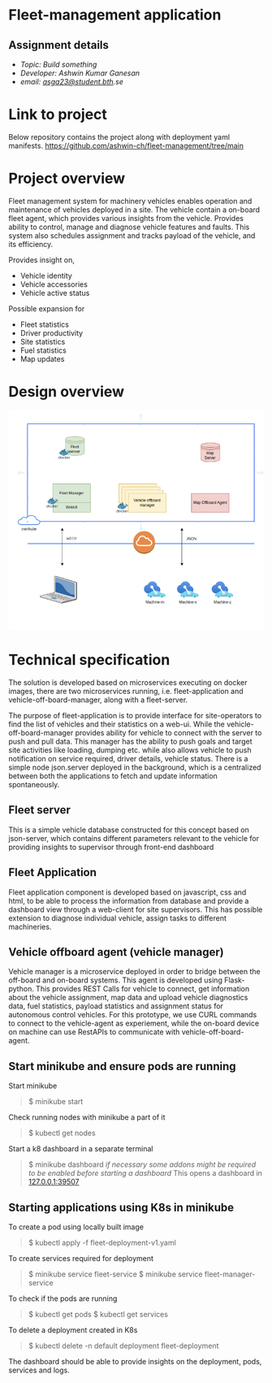 # Fleet-management application

## Assignment details
* *Topic: Build something*
* *Developer: Ashwin Kumar Ganesan*
* _email: asga23@student.bth.se_

# Link to project
Below repository contains the project along with deployment yaml manifests.
https://github.com/ashwin-ch/fleet-management/tree/main

# Project overview
Fleet management system for machinery vehicles enables operation and maintenance of vehicles deployed in a site.
The vehicle contain a on-board fleet agent, which provides various insights from the vehicle. Provides ability to control, manage and diagnose
vehicle features and faults.
This system also schedules assignment and tracks payload of the vehicle, and its efficiency.

Provides insight on,
- Vehicle identity
- Vehicle accessories
- Vehicle active status

Possible expansion for
- Fleet statistics
- Driver productivity
- Site statistics
- Fuel statistics
- Map updates


# Design overview
![Deployment architecture](image.png)


# Technical specification
The solution is developed based on microservices executing on docker images, there are two microservices running, i.e. fleet-application and vehicle-off-board-manager, along with a fleet-server.

The purpose of fleet-application is to provide interface for site-operators to find the list of vehicles and their statistics on a web-ui. While the vehicle-off-board-manager provides ability for vehicle to connect with the server to push and pull data. This manager has the ability to push goals and target site activities like loading, dumping etc. while also allows vehicle to push notification on service required, driver details, vehicle status. There is a simple node json.server deployed in the background, which is a centralized between both the applications to fetch and update information spontaneously.

## Fleet server
This is a simple vehicle database constructed for this concept based on json-server, which contains different parameters
relevant to the vehicle for providing insights to supervisor through front-end dashboard

## Fleet Application
Fleet application component is developed based on javascript, css and html, to be able to process the information from database and
provide a dashboard view through a web-client for site supervisors. This has possible extension to diagnose individual vehicle, assign tasks
to different machineries.

## Vehicle offboard agent (vehicle manager)
Vehicle manager is a microservice deployed in order to bridge between the off-board and on-board systems. This agent is developed using Flask-python.
This provides REST Calls for vehicle to connect, get information about the vehicle assignment, map data and upload vehicle diagnostics data, fuel statistics, payload statistics and assignment status for autonomous control vehicles. For this prototype, we use CURL commands to connect to the vehicle-agent as experiement, while the on-board device on machine can use RestAPIs to communicate with vehicle-off-board-agent.



## Start minikube and ensure pods are running
Start minikube
> $ minikube start

Check running nodes with minikube a part of it
> $ kubectl get nodes

Start a k8 dashboard in a separate terminal
> $ minikube dashboard
_if necessary some addons might be required to be enabled before starting a dashboard_
This opens a dashboard in [127.0.0.1:39507](http://127.0.0.1:39507/api/v1/namespaces/kubernetes-dashboard/services/http:kubernetes-dashboard:/proxy/#/workloads?namespace=default)

## Starting applications using K8s in minikube
To create a pod using locally built image
> $ kubectl apply -f fleet-deployment-v1.yaml

To create services required for deployment
> $ minikube service fleet-service
> $ minikube service fleet-manager-service

To check if the pods are running
> $ kubectl get pods
> $ kubectl get services

To delete a deployment created in K8s
> $ kubectl delete -n default deployment fleet-deployment

The dashboard should be able to provide insights on the deployment, pods, services and logs.